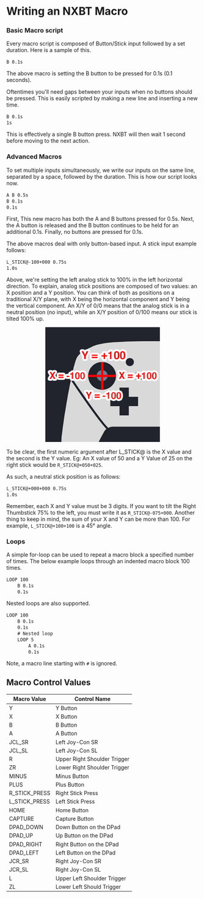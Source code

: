 # Writing an NXBT Macro

### Basic Macro script

Every macro script is composed of Button/Stick input followed by a set duration. Here is a sample of this.

```
B 0.1s
```

The above macro is setting the B button to be pressed for 0.1s (0.1 seconds).

Oftentimes you'll need gaps between your inputs when no buttons should be pressed. This is easily scripted by making a new line and inserting a new time.

```
B 0.1s
1s
```

This is effectively a single B button press. NXBT will then wait 1 second before moving to the next action.

### Advanced Macros

To set multiple inputs simultaneously, we write our inputs on the same line, separated by a space, followed by the duration. This is how our script looks now.

```
A B 0.5s
B 0.1s
0.1s
```

First, This new macro has both the A and B buttons pressed for 0.5s. Next, the A button is released and the B button continues to be held for an additional 0.1s. Finally, no buttons are pressed for 0.1s.

The above macros deal with only button-based input. A stick input example follows:

```
L_STICK@-100+000 0.75s
1.0s
```

Above, we're setting the left analog stick to 100% in the left horizontal direction. To explain, analog stick positions are composed of two values: an X position and a Y position. You can think of both as positions on a traditional X/Y plane, with X being the horizontal component and Y being the vertical component. An X/Y of 0/0 means that the analog stick is in a neutral position (no input), while an X/Y position of 0/100 means our stick is tilted 100% up.

<div align="center">
  <img src="img/pro-controller-stick-axis.jpg" width="300">
</div>

To be clear, the first numeric argument after L_STICK@ is the X value and the second is the Y value. Eg: An X value of 50 and a Y Value of 25 on the right stick would be `R_STICK@+050+025`.

As such, a neutral stick position is as follows:

```
L_STICK@+000+000 0.75s
1.0s
```


Remember, each X and Y value must be 3 digits. If you want to tilt the Right Thumbstick 75% to the left, you must write it as `R_STICK@-075+000`. Another thing to keep in mind, the sum of your X and Y can be more than 100. For example, `L_STICK@+100+100` is a 45° angle. 


### Loops

A simple for-loop can be used to repeat a macro block a specified number of times. The below example loops through an indented macro block 100 times.

```
LOOP 100
    B 0.1s
    0.1s
```

Nested loops are also supported.

```
LOOP 100
    B 0.1s
    0.1s
    # Nested loop
    LOOP 5
        A 0.1s
        0.1s
```

Note, a macro line starting with `#` is ignored.

## Macro Control Values

| Macro Value | Control Name |
--- | ---
Y | Y Button
X | X Button
B | B Button
A | A Button
JCL_SR | Left Joy-Con SR
JCL_SL | Left Joy-Con SL
R | Upper Right Shoulder Trigger
ZR | Lower Right Shoulder Trigger
MINUS | Minus Button
PLUS | Plus Button
R_STICK_PRESS | Right Stick Press
L_STICK_PRESS | Left Stick Press
HOME | Home Button
CAPTURE | Capture Button
DPAD_DOWN | Down Button on the DPad
DPAD_UP | Up Button on the DPad
DPAD_RIGHT | Right Button on the DPad
DPAD_LEFT | Left Button on the DPad
JCR_SR | Right Joy-Con SR
JCR_SL | Right Joy-Con SL
L | Upper Left Shoulder Trigger
ZL | Lower Left Should Trigger
